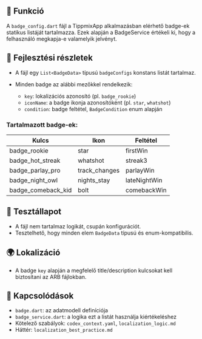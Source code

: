## 🎯 Funkció

A `badge_config.dart` fájl a TippmixApp alkalmazásban elérhető badge-ek statikus listáját tartalmazza. Ezek alapján a BadgeService értékeli ki, hogy a felhasználó megkapja-e valamelyik jelvényt.

## 🧠 Fejlesztési részletek

* A fájl egy `List<BadgeData>` típusú `badgeConfigs` konstans listát tartalmaz.
* Minden badge az alábbi mezőkkel rendelkezik:

  * `key`: lokalizációs azonosító (pl. `badge_rookie`)
  * `iconName`: a badge ikonja azonosítóként (pl. `star`, `whatshot`)
  * `condition`: badge feltétel, `BadgeCondition` enum alapján

### Tartalmazott badge-ek:

| Kulcs                | Ikon           | Feltétel     |
| -------------------- | -------------- | ------------ |
| badge\_rookie        | star           | firstWin     |
| badge\_hot\_streak   | whatshot       | streak3      |
| badge\_parlay\_pro   | track\_changes | parlayWin    |
| badge\_night\_owl    | nights\_stay   | lateNightWin |
| badge\_comeback\_kid | bolt           | comebackWin  |

## 🧪 Tesztállapot

* A fájl nem tartalmaz logikát, csupán konfigurációt.
* Tesztelhető, hogy minden elem `BadgeData` típusú és enum-kompatibilis.

## 🌍 Lokalizáció

* A badge `key` alapján a megfelelő title/description kulcsokat kell biztosítani az ARB fájlokban.

## 📎 Kapcsolódások

* `badge.dart`: az adatmodell definíciója
* `badge_service.dart`: a logika ezt a listát használja kiértékeléshez
* Kötelező szabályok: `codex_context.yaml`, `localization_logic.md`
* Háttér: `localization_best_practice.md`
